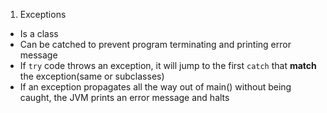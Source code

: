 1. Exceptions
  - Is a class 
  - Can be catched to prevent program terminating and printing error message
  - If `try` code throws an exception, it will jump to the first `catch` that **match** the exception(same or subclasses)
  - If an exception propagates all the way out of main() without being caught, the JVM prints an error message and halts
